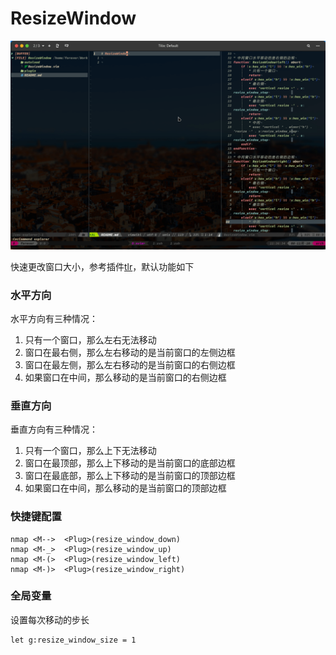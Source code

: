 # ResizeWindow

![1](./assets/1.gif)

快速更改窗口大小，参考插件[tlr](https://github.com/obcat/tlr.vim)，默认功能如下

### 水平方向

水平方向有三种情况：

1. 只有一个窗口，那么左右无法移动
2. 窗口在最右侧，那么左右移动的是当前窗口的左侧边框
3. 窗口在最左侧，那么左右移动的是当前窗口的右侧边框
4. 如果窗口在中间，那么移动的是当前窗口的右侧边框

### 垂直方向

垂直方向有三种情况：

1. 只有一个窗口，那么上下无法移动
2. 窗口在最顶部，那么上下移动的是当前窗口的底部边框
3. 窗口在最底部，那么上下移动的是当前窗口的顶部边框
4. 如果窗口在中间，那么移动的是当前窗口的顶部边框

### 快捷键配置

```
nmap <M-->  <Plug>(resize_window_down)
nmap <M-_>  <Plug>(resize_window_up)
nmap <M-(>  <Plug>(resize_window_left)
nmap <M-)>  <Plug>(resize_window_right)
```

### 全局变量

设置每次移动的步长

```viml
let g:resize_window_size = 1
```

